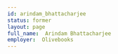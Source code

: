 ```yaml
---
id: arindam_bhattacharjee
status: former
layout: page
full_name:  Arindam Bhattacharjee
employer:  Olivebooks
---
```

